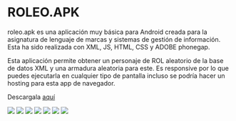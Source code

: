# ROLEO.APK
roleo.apk es una aplicación muy básica para Android creada para la asignatura de lenguaje de marcas y sistemas de gestión de información. Esta ha sido realizada con XML, JS, HTML, CSS y ADOBE phonegap.  
  
Esta aplicación permite obtener un personaje de ROL aleatorio de la base de datos XML y una armadura aleatoria para este. Es responsive por lo que puedes ejecutarla en cualquier tipo de pantalla incluso se podría hacer un hosting para esta app de navegador. 

Descargala [aquí](https://github.com/santirn/ROLEO.APK/blob/master/ROLEO-debug.3497184.8.apk)

![](https://github.com/santirn/ROLEO.APK/blob/master/1.jpg) ![](https://github.com/santirn/ROLEO.APK/blob/master/2.jpg)
![](https://github.com/santirn/ROLEO.APK/blob/master/3.jpg) ![](https://github.com/santirn/ROLEO.APK/blob/master/4.jpg) ![](https://github.com/santirn/ROLEO.APK/blob/master/5.jpg) ![](https://github.com/santirn/ROLEO.APK/blob/master/6.jpg) ![](https://github.com/santirn/ROLEO.APK/blob/master/7.jpg) 
